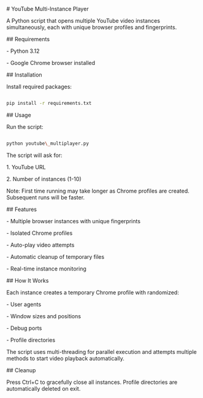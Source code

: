 \# YouTube Multi-Instance Player



A Python script that opens multiple YouTube video instances simultaneously, each with unique browser profiles and fingerprints.



\## Requirements



\- Python 3.12

\- Google Chrome browser installed



\## Installation



Install required packages:

```bash

pip install -r requirements.txt

```



\## Usage



Run the script:

```bash

python youtube\_multiplayer.py

```



The script will ask for:

1\. YouTube URL

2\. Number of instances (1-10)



Note: First time running may take longer as Chrome profiles are created. Subsequent runs will be faster.



\## Features



\- Multiple browser instances with unique fingerprints

\- Isolated Chrome profiles

\- Auto-play video attempts

\- Automatic cleanup of temporary files

\- Real-time instance monitoring



\## How It Works



Each instance creates a temporary Chrome profile with randomized:

\- User agents

\- Window sizes and positions  

\- Debug ports

\- Profile directories



The script uses multi-threading for parallel execution and attempts multiple methods to start video playback automatically.



\## Cleanup



Press Ctrl+C to gracefully close all instances. Profile directories are automatically deleted on exit.

